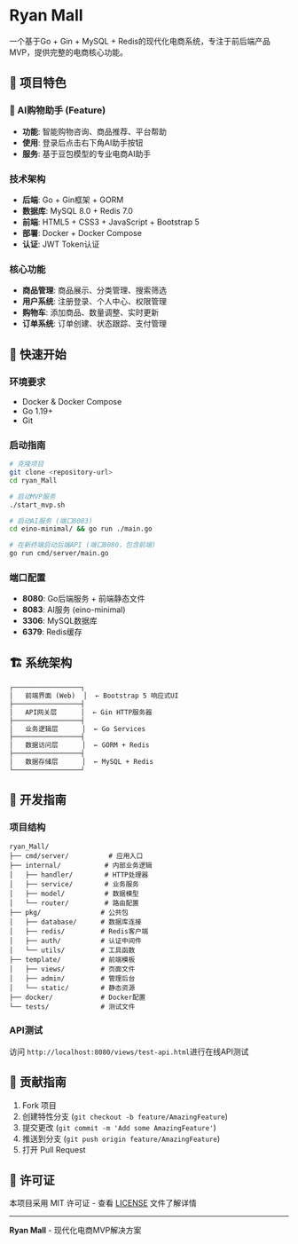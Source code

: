 # Ryan Mall

一个基于Go + Gin + MySQL + Redis的现代化电商系统，专注于前后端产品MVP，提供完整的电商核心功能。

## 🌟 项目特色

### 🤖 AI购物助手 (Feature)

- **功能**: 智能购物咨询、商品推荐、平台帮助
- **使用**: 登录后点击右下角AI助手按钮
- **服务**: 基于豆包模型的专业电商AI助手

### 技术架构

- **后端**: Go + Gin框架 + GORM
- **数据库**: MySQL 8.0 + Redis 7.0
- **前端**: HTML5 + CSS3 + JavaScript + Bootstrap 5
- **部署**: Docker + Docker Compose
- **认证**: JWT Token认证

### 核心功能

-  **商品管理**: 商品展示、分类管理、搜索筛选
-  **用户系统**: 注册登录、个人中心、权限管理
-  **购物车**: 添加商品、数量调整、实时更新
-  **订单系统**: 订单创建、状态跟踪、支付管理

## 🚀 快速开始

### 环境要求

- Docker & Docker Compose
- Go 1.19+
- Git

### 启动指南

```bash
# 克隆项目
git clone <repository-url>
cd ryan_Mall

# 启动MVP服务
./start_mvp.sh

# 启动AI服务 (端口8083)
cd eino-minimal/ && go run ./main.go

# 在新终端启动后端API (端口8080，包含前端)
go run cmd/server/main.go
```

### 端口配置

- **8080**: Go后端服务 + 前端静态文件
- **8083**: AI服务 (eino-minimal)
- **3306**: MySQL数据库
- **6379**: Redis缓存

## 🏗️ 系统架构

```txt
┌─────────────────┐
│   前端界面 (Web)  │  ← Bootstrap 5 响应式UI
├─────────────────┤
│   API网关层      │  ← Gin HTTP服务器
├─────────────────┤
│   业务逻辑层      │  ← Go Services
├─────────────────┤
│   数据访问层      │  ← GORM + Redis
├─────────────────┤
│   数据存储层      │  ← MySQL + Redis
└─────────────────┘
```

## 🔧 开发指南

### 项目结构

```text
ryan_Mall/
├── cmd/server/          # 应用入口
├── internal/           # 内部业务逻辑
│   ├── handler/        # HTTP处理器
│   ├── service/        # 业务服务
│   ├── model/          # 数据模型
│   └── router/         # 路由配置
├── pkg/               # 公共包
│   ├── database/      # 数据库连接
│   ├── redis/         # Redis客户端
│   ├── auth/          # 认证中间件
│   └── utils/         # 工具函数
├── template/          # 前端模板
│   ├── views/         # 页面文件
│   ├── admin/         # 管理后台
│   └── static/        # 静态资源
├── docker/            # Docker配置
└── tests/             # 测试文件
```

### API测试

访问 `http://localhost:8080/views/test-api.html`进行在线API测试

## 🤝 贡献指南

1. Fork 项目
2. 创建特性分支 (`git checkout -b feature/AmazingFeature`)
3. 提交更改 (`git commit -m 'Add some AmazingFeature'`)
4. 推送到分支 (`git push origin feature/AmazingFeature`)
5. 打开 Pull Request

## 📄 许可证

本项目采用 MIT 许可证 - 查看 [LICENSE](LICENSE) 文件了解详情

---

**Ryan Mall** - 现代化电商MVP解决方案
